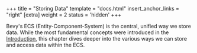 +++
title = "Storing Data"
template = "docs.html"
insert_anchor_links = "right"
[extra]
weight = 2
status = 'hidden'
+++

Bevy's ECS (Entity-Component-System) is the central, unified way we store data.
While the most fundamental concepts were introduced in the [Introduction](/intro/), this chapter dives deeper into the various ways we can store and access data within the ECS.
